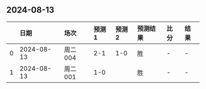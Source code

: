

## 2024-08-13

|    | 日期       | 场次    | 预测1   | 预测2   | 预测结果   | 比分   | 结果   |
|---:|:-----------|:--------|:--------|:--------|:-----------|:-------|:-------|
|  0 | 2024-08-13 | 周二004 | 2-1     | 1-0     | 胜         | -      | -      |
|  1 | 2024-08-13 | 周二001 | 1-0     |         | 胜         | -      | -      |

